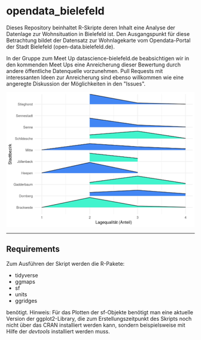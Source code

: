 # opendata_bielefeld

Dieses Repository beinhaltet R-Skripte deren Inhalt eine Analyse der Datenlage zur Wohnsituation in Bielefeld ist. Den Ausgangspunkt für diese Betrachtung bildet der Datensatz zur Wohnlagekarte vom Opendata-Portal der Stadt Bielefeld (open-data.bielefeld.de).

In der Gruppe zum Meet Up datascience-bielefeld.de beabsichtigen wir in den kommenden Meet Ups eine Anreicherung dieser Bewertung durch andere  öffentliche Datenquelle vorzunehmen. Pull Requests mit interessanten Ideen zur Anreicherung sind ebenso willkommen wie eine angeregte Diskussion der Möglichkeiten in den "Issues".

![Verteilung der Wohnqualität innerhalb der Stadtberzirke](wohnlagenEDA_files/figure-html/unnamed-chunk-10-1.png) 


<hr/>

## Requirements

Zum Ausführen der Skript werden die R-Pakete:

  * tidyverse
  * ggmaps
  * sf
  * units
  * ggridges

benötigt. Hinweis: Für das Plotten der sf-Objekte benötigt man eine aktuelle Version der ggplot2-Library, die zum Erstellungszeitpunkt des Skripts noch nicht über das CRAN installiert werden kann, sondern beispielsweise mit Hilfe der *devtools* installiert werden muss.
